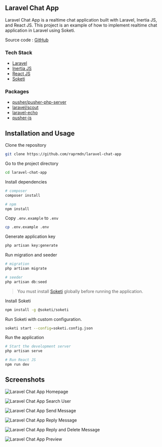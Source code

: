 ## Laravel Chat App

Laravel Chat App is a realtime chat application built with Laravel, Inertia JS, and React JS. This project is an example of how to implement realtime chat application in Laravel using Soketi.

Source code : [GitHub](https://github.com/raprmdn/laravel-chat-app)

### Tech Stack

- [Laravel](https://laravel.com/)
- [Inertia JS](https://inertiajs.com/)
- [React JS](https://reactjs.org/)
- [Soketi](https://docs.soketi.app/)

### Packages

- [pusher/pusher-php-server](https://laravel.com/docs/10.x/broadcasting)
- [laravel/scout](https://laravel.com/docs/10.x/scout)
- [laravel-echo](https://laravel.com/docs/10.x/broadcasting)
- [pusher-js](https://laravel.com/docs/10.x/broadcasting)

## Installation and Usage

Clone the repository

```bash
git clone https://github.com/raprmdn/laravel-chat-app
```

Go to the project directory

```bash
cd laravel-chat-app
```

Install dependencies

```bash
# composer
composer install

# npm
npm install
```

Copy `.env.example` to `.env`

```bash
cp .env.example .env
```

Generate application key

```bash
php artisan key:generate
```

Run migration and seeder

```bash
# migration
php artisan migrate

# seeder
php artisan db:seed
```

> You must install <a href="https://docs.soketi.app/getting-started/installation/cli-installation" target="_blank">Soketi</a> globally before running the application.

Install Soketi

```bash
npm install -g @soketi/soketi
```

Run Soketi with custom configuration.

```bash
soketi start --config=soketi.config.json
```

Run the application

```bash
# Start the development server
php artisan serve

# Run React JS
npm run dev
```

## Screenshots

![Laravel Chat App Homepage](https://ik.imagekit.io/peqmgufll/content/laravel-chat-app.png?updatedAt=1694491872249)

![Laravel Chat App Search User](https://ik.imagekit.io/peqmgufll/content/laravel-chat-app-search-user.png?updatedAt=1694491872123)

![Laravel Chat App Send Message](https://ik.imagekit.io/peqmgufll/content/laravel-chat-app-send-message.png?updatedAt=1694491872273)

![Laravel Chat App Reply Message](https://ik.imagekit.io/peqmgufll/content/laravel-chat-app-reply-message.png?updatedAt=1694491872180)

![Laravel Chat App Reply and Delete Message](https://ik.imagekit.io/peqmgufll/content/laravel-chat-app-reply-and-delete-message.png?updatedAt=1694491872175)

![Laravel Chat App Preview](https://ik.imagekit.io/peqmgufll/content/laravel-chat-app-preview.gif?updatedAt=1694491874080)



